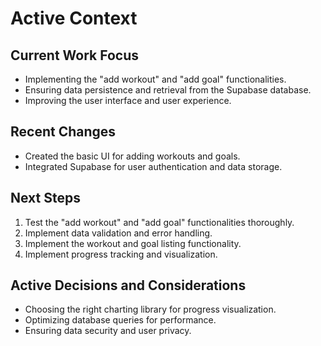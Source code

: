 # Active Context

## Current Work Focus

- Implementing the "add workout" and "add goal" functionalities.
- Ensuring data persistence and retrieval from the Supabase database.
- Improving the user interface and user experience.

## Recent Changes

- Created the basic UI for adding workouts and goals.
- Integrated Supabase for user authentication and data storage.

## Next Steps

1.  Test the "add workout" and "add goal" functionalities thoroughly.
2.  Implement data validation and error handling.
3.  Implement the workout and goal listing functionality.
4.  Implement progress tracking and visualization.

## Active Decisions and Considerations

- Choosing the right charting library for progress visualization.
- Optimizing database queries for performance.
- Ensuring data security and user privacy.

